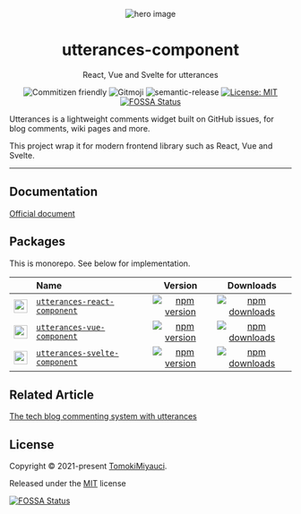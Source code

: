 <p align="center">
  <img alt="hero image" src="https://res.cloudinary.com/dz3vsv9pg/image/upload/v1625748894/projects/utterances-component/hero.png"  />
  <h1 align="center"> utterances-component</h1>
</p>

<p align="center">
  React, Vue and Svelte for utterances
</p>

<div align="center">

![Commitizen friendly](https://img.shields.io/badge/commitizen-friendly-brightgreen.svg)
![Gitmoji](https://img.shields.io/badge/gitmoji-%20😜%20😍-FFDD67.svg?style=flat)
![semantic-release](https://img.shields.io/badge/%20%20%F0%9F%93%A6%F0%9F%9A%80-semantic--release-e10079.svg)
[![License: MIT](https://img.shields.io/badge/License-MIT-yellow.svg)](./LICENSE)
[![FOSSA Status](https://app.fossa.com/api/projects/custom%2B26231%2Fgithub.com%2FTomokiMiyauci%2Futterances-component.svg?type=small)](https://app.fossa.com/projects/custom%2B26231%2Fgithub.com%2FTomokiMiyauci%2Futterances-component?ref=badge_small)

</div>

Utterances is a lightweight comments widget built on GitHub issues, for blog comments, wiki pages and more.

This project wrap it for modern frontend library such as React, Vue and Svelte.

---

## Documentation

[Official document](https://utteranc.es/)

## Packages

This is monorepo. See below for implementation.

|                                                                                                                                                                 | Name                                               |                                                                  Version                                                                  |                                                                  Downloads                                                                   |
| --------------------------------------------------------------------------------------------------------------------------------------------------------------- | :------------------------------------------------- | :---------------------------------------------------------------------------------------------------------------------------------------: | :------------------------------------------------------------------------------------------------------------------------------------------: |
| <img src="https://res.cloudinary.com/dz3vsv9pg/image/upload/c_scale,q_100,w_54/v1625965398/projects/utterances-component/react.svg" alt="react" width="24px">   | [`utterances-react-component`](./packages/react)   |  [![npm version](https://img.shields.io/npm/v/utterances-react-component.svg)](https://www.npmjs.com/package/utterances-react-component)  |  [![npm downloads](https://img.shields.io/npm/dt/utterances-react-component.svg)](https://www.npmjs.com/package/utterances-react-component)  |
| <img src="https://res.cloudinary.com/dz3vsv9pg/image/upload/c_scale,q_100,w_48/v1625964133/projects/utterances-component/vue.png" alt="vue" width="24px">       | [`utterances-vue-component`](./packages/vue)       |    [![npm version](https://img.shields.io/npm/v/utterances-vue-component.svg)](https://www.npmjs.com/package/utterances-vue-component)    |    [![npm downloads](https://img.shields.io/npm/dt/utterances-vue-component.svg)](https://www.npmjs.com/package/utterances-vue-component)    |
| <img src="https://res.cloudinary.com/dz3vsv9pg/image/upload/c_scale,q_100,w_48/v1625964165/projects/utterances-component/svelte.png" alt="svelte" width="24px"> | [`utterances-svelte-component`](./packages/svelte) | [![npm version](https://img.shields.io/npm/v/utterances-svelte-component.svg)](https://www.npmjs.com/package/utterances-svelte-component) | [![npm downloads](https://img.shields.io/npm/dt/utterances-svelte-component.svg)](https://www.npmjs.com/package/utterances-svelte-component) |

## Related Article

[The tech blog commenting system with utterances
](https://miyauchi.dev/posts/comment-system/)

## License

Copyright © 2021-present [TomokiMiyauci](https://github.com/TomokiMiyauci).

Released under the [MIT](./LICENSE) license

[![FOSSA Status](https://app.fossa.com/api/projects/custom%2B26231%2Fgithub.com%2FTomokiMiyauci%2Futterances-component.svg?type=large)](https://app.fossa.com/projects/custom%2B26231%2Fgithub.com%2FTomokiMiyauci%2Futterances-component?ref=badge_large)
